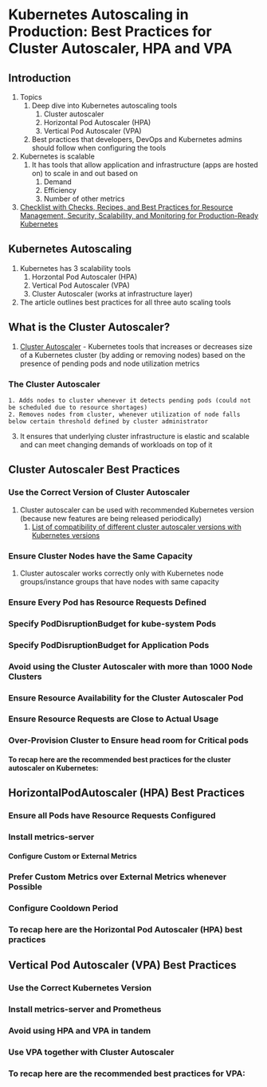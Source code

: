 # Kubernetes Autoscaling in Production: Best Practices for Cluster Autoscaler, HPA and VPA #
## Introduction ##
1. Topics
	1. Deep dive into Kubernetes autoscaling tools
		1. Cluster autoscaler
		2. Horizontal Pod Autoscaler (HPA)
		3. Vertical Pod Autoscaler (VPA)
	2. Best practices that developers, DevOps and Kubernetes admins should follow when configuring the tools
2. Kubernetes is scalable
	1. It has tools that allow application and infrastructure (apps are hosted on) to scale in and out based on
		1. Demand
		2. Efficiency
		3. Number of other metrics
3. [Checklist with Checks, Recipes, and Best Practices for Resource Management, Security, Scalability, and Monitoring for Production-Ready Kubernetes](https://www.replex.io/cs/c/?cta_guid=1e51607c-2f30-40af-ae29-fd5adfe33636&signature=AAH58kFNtNlablh8wOOMKScq5Jz--n6NpQ&pageId=22857668200&placement_guid=52c459a8-6841-49da-9b79-67355ea6f632&click=183c8086-425a-4bf8-b05c-fb64e3920ee6&hsutk=cf6746a63092abe03f4e19e25e568b58&canon=https%3A%2F%2Fwww.replex.io%2Fblog%2Fkubernetes-in-production-best-practices-for-cluster-autoscaler-hpa-and-vpa&utm_referrer=https%3A%2F%2Fwww.google.com%2F&portal_id=1799265&redirect_url=APefjpGNRWFk98b1B18TBTIj9FJ0QFhNtOvTupgmmp5eO8JnOlEmnW10ftr6ZatU5enDqAyuHn0UdI6vGn1RRJKppAdEs6da6ViAF0xOhcGWtFOvcXm6cWBbS-MOq8ND83s40X_CRVmiwtxDsmZqNIx70ni1voaB0szMyQXY93KKMRCVzHRkuzkBty8QR4FolibXI3K3T_9GeUGdd3dFD7LvYOXMPVPCl1qFlzSc-UJhR3zayPLG_3GoMOEn-LQ-e58jLz02C2A1soP2Q8_yK9au28sA88ua53p2geiuREAxxAVmXx_-yjk&__hstc=218672774.cf6746a63092abe03f4e19e25e568b58.1622134716251.1622508672195.1622896954105.3&__hssc=218672774.1.1622896954105&__hsfp=1179866729&contentType=blog-post)

## Kubernetes Autoscaling ##
1. Kubernetes has 3 scalability tools
	1. Horzontal Pod Autoscaler (HPA)
	2. Vertical Pod Autoscaler (VPA)
	3. Cluster Autoscaler (works at infrastructure layer)
2. The article outlines best practices for all three auto scaling tools

## What is the Cluster Autoscaler? ##
1. [Cluster Autoscaler](https://github.com/kubernetes/autoscaler/tree/master/cluster-autoscaler) - Kubernetes tools that increases or decreases size of a Kubernetes cluster (by adding or removing nodes) based on the presence of pending pods and node utilization metrics

### The Cluster Autoscaler ###
	1. Adds nodes to cluster whenever it detects pending pods (could not be scheduled due to resource shortages)
	2. Removes nodes from cluster, whenever utilization of node falls below certain threshold defined by cluster administrator
3. It ensures that underlying cluster infrastructure is elastic and scalable and can meet changing demands of workloads on top of it

## Cluster Autoscaler Best Practices ##
### Use the Correct Version of Cluster Autoscaler ###
1. Cluster autoscaler can be used with recommended Kubernetes version (because new features are being released periodically)
	1. [List of compatibility of different cluster autoscaler versions with Kubernetes versions](https://github.com/kubernetes/autoscaler/tree/master/cluster-autoscaler#releases)

### Ensure Cluster Nodes have the Same Capacity ###
1. Cluster autoscaler works correctly only with Kubernetes node groups/instance groups that have nodes with same capacity

### Ensure Every Pod has Resource Requests Defined ###
### Specify PodDisruptionBudget for kube-system Pods ###
### Specify PodDisruptionBudget for Application Pods ###
### Avoid using the Cluster Autoscaler with more than 1000 Node Clusters ###
### Ensure Resource Availability for the Cluster Autoscaler Pod ###
### Ensure Resource Requests are Close to Actual Usage ###
### Over-Provision Cluster to Ensure head room for Critical pods ###
#### To recap here are the recommended best practices for the cluster autoscaler on Kubernetes: ####

## HorizontalPodAutoscaler (HPA) Best Practices ##
### Ensure all Pods have Resource Requests Configured ###
### Install metrics-server ###
#### Configure Custom or External Metrics ####
### Prefer Custom Metrics over External Metrics whenever Possible ###
### Configure Cooldown Period ###
### To recap here are the Horizontal Pod Autoscaler (HPA) best practices ###

## Vertical Pod Autoscaler (VPA) Best Practices ##
### Use the Correct Kubernetes Version ###
### Install metrics-server and Prometheus ###
### Avoid using HPA and VPA in tandem ###
### Use VPA together with Cluster Autoscaler ###
### To recap here are the recommended best practices for VPA: ###
